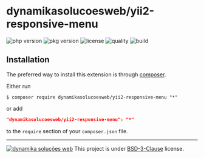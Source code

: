 dynamikasolucoesweb/yii2-responsive-menu
=========================
![php version](https://img.shields.io/packagist/php-v/dynamikasolucoesweb/yii2-adaptive-menu)
![pkg version](https://img.shields.io/packagist/v/dynamikasolucoesweb/yii2-adaptive-menu)
![license](https://img.shields.io/packagist/l/dynamikasolucoesweb/yii2-adaptive-menu)
![quality](https://img.shields.io/scrutinizer/quality/g/dynamikasolucoesweb/yii2-adaptive-menu)
![build](https://img.shields.io/scrutinizer/build/g/dynamikasolucoesweb/yii2-adaptive-menu)

Installation
------------
The preferred way to install this extension is through [composer](http://getcomposer.org/download/).

Either run

```SHELL
$ composer require dynamikasolucoesweb/yii2-responsive-menu "*"
```

or add

```JSON
"dynamikasolucoesweb/yii2-responsive-menu": "*"
```

to the `require` section of your `composer.json` file.

--------------------------------------------------------------------------------------------------------------
[![dynamika soluções web](https://avatars.githubusercontent.com/dynamikasolucoesweb?size=12)](https://dynamika.com.br)
This project is under [BSD-3-Clause](https://opensource.org/licenses/BSD-3-Clause) license.
